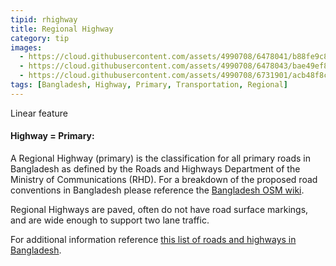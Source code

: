 ```yaml
---
tipid: rhighway
title: Regional Highway
category: tip
images:
  - https://cloud.githubusercontent.com/assets/4990708/6478041/b88fe9c8-c1f8-11e4-88e0-264cb9bea612.PNG
  - https://cloud.githubusercontent.com/assets/4990708/6478043/bae49ef8-c1f8-11e4-9272-daf36e2f1389.PNG
  - https://cloud.githubusercontent.com/assets/4990708/6731901/acb48f8c-ce1e-11e4-8c97-b751ba01c39f.png
tags: [Bangladesh, Highway, Primary, Transportation, Regional]
---
```

Linear feature
#### Highway = Primary:

A Regional Highway (primary) is the classification for all primary roads in Bangladesh as defined by the Roads and Highways Department of the Ministry of Communications (RHD). For a breakdown of the proposed road conventions in Bangladesh please reference the <a href="http://wiki.openstreetmap.org/wiki/WikiProject_Bangladesh" target="_blank">Bangladesh OSM wiki</a>.

Regional Highways are paved, often do not have road surface markings, and are wide enough to support two lane traffic.

For additional information reference <a href="http://en.wikipedia.org/wiki/List_of_roads_in_Bangladesh" target="_blank">this list of roads and highways in Bangladesh</a>.

